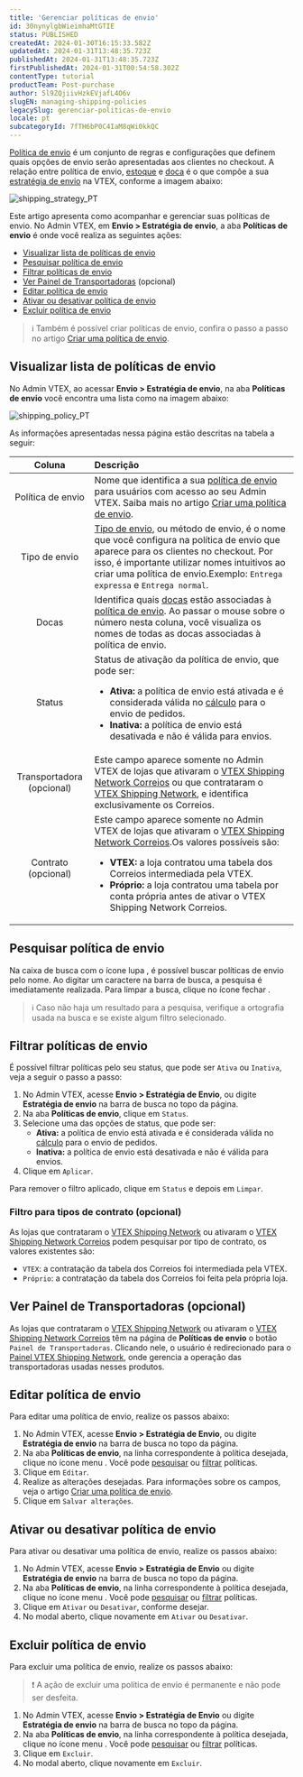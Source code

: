```yaml
---
title: 'Gerenciar políticas de envio'
id: 30nynylgbWieimhaMtGTIE
status: PUBLISHED
createdAt: 2024-01-30T16:15:33.582Z
updatedAt: 2024-01-31T13:48:35.723Z
publishedAt: 2024-01-31T13:48:35.723Z
firstPublishedAt: 2024-01-31T00:54:58.302Z
contentType: tutorial
productTeam: Post-purchase
author: 5l9ZQjiivHzkEVjafL4O6v
slugEN: managing-shipping-policies
legacySlug: gerenciar-politicas-de-envio
locale: pt
subcategoryId: 7fTH6bP0C4IaM8qWi0kkQC
---
```


[Política de envio](/pt/tutorial/politica-de-envio--tutorials_140) é um conjunto de regras e configurações que definem quais opções de envio serão apresentadas aos clientes no checkout. A relação entre política de envio, [estoque](/pt/tutorial/estoque--6oIxvsVDTtGpO7y6zwhGpb) e [doca](/pt/tutorial/doca--5DY8xHEjOLYDVL41Urd5qj) é o que compõe a sua [estratégia de envio](/pt/tutorial/estrategia-de-envio--58vLBDbjYVQzJ6rRc5QNz3) na VTEX, conforme a imagem abaixo:

![shipping_strategy_PT](https://raw.githubusercontent.com/vtexdocs/help-center-content/refs/heads/main/docs/pt/tutorials/envio/estrat%C3%A9gia-de-envio/gerenciar-politicas-de-envio_1.png)

Este artigo apresenta como acompanhar e gerenciar suas políticas de envio. No Admin VTEX, em **Envio > Estratégia de envio**, a aba **Políticas de envio** é onde você realiza as seguintes ações:

* [Visualizar lista de políticas de envio](#visualizar-lista-de-politicas-de-envio)
* [Pesquisar política de envio](#pesquisar-politica-de-envio)
* [Filtrar políticas de envio](#filtrar-politicas-de-envio)
* [Ver Painel de Transportadoras](#ver-painel-de-transportadoras-opcional) (opcional)
* [Editar política de envio](#editar-politica-de-envio)
* [Ativar ou desativar política de envio](#ativar-ou-desativar-politica-de-envio)
* [Excluir política de envio](#excluir-politica-de-envio)

> ℹ️ Também é possível criar políticas de envio, confira o passo a passo no artigo [Criar uma política de envio](/pt/tutorial/criar-uma-politica-de-envio--66rJO4LKBdyMJOH6Z3dsaT).

## Visualizar lista de políticas de envio

No Admin VTEX, ao acessar **Envio > Estratégia de envio**, na aba **Políticas de envio** você encontra uma lista como na imagem abaixo:

![shipping_policy_PT](https://raw.githubusercontent.com/vtexdocs/help-center-content/refs/heads/main/docs/pt/tutorials/envio/estrat%C3%A9gia-de-envio/gerenciar-politicas-de-envio_2.png)

As informações apresentadas nessa página estão descritas na tabela a seguir: 

| **Coluna** | **Descrição** |
| :---: | :--- |
| Política de envio | Nome que identifica a sua [política de envio](/pt/tutorial/politica-de-envio--tutorials_140) para usuários com acesso ao seu Admin VTEX. Saiba mais no artigo [Criar uma política de envio](/pt/tutorial/criar-uma-politica-de-envio--66rJO4LKBdyMJOH6Z3dsaT). |
| Tipo de envio | [Tipo de envio](/pt/tutorial/como-funciona-o-tipo-de-envio--tutorials_126), ou método de envio, é o nome que você configura na política de envio que aparece para os clientes no checkout. Por isso, é importante utilizar nomes intuitivos ao criar uma política de envio.Exemplo: `Entrega expressa` e `Entrega normal`. |
| Docas | Identifica quais [docas](/pt/tutorial/doca--5DY8xHEjOLYDVL41Urd5qj) estão associadas à [política de envio](/pt/tutorial/politica-de-envio--tutorials_140). Ao passar o mouse sobre o número nesta coluna, você visualiza os nomes de todas as docas associadas à política de envio. |
| Status | Status de ativação da política de envio, que pode ser:<ul><li>**Ativa:** a política de envio está ativada e é considerada válida no [cálculo](/pt/tutorial/como-funciona-o-calculo-de-envio--tutorials_116) para o envio de pedidos.</li><li>**Inativa:** a política de envio está desativada e não é válida para envios.</li></ul> |
| Transportadora (opcional) | Este campo aparece somente no Admin VTEX de lojas que ativaram o [VTEX Shipping Network Correios](/pt/tutorial/vtex-shipping-network-correios-ativacao--57opHihFbRAwrjQjCTymTa) ou que contrataram o [VTEX Shipping Network](/pt/tutorial/pronto-para-envio--5YOZV7Aotv3pap0fGNESDs), e identifica exclusivamente os Correios. |
| Contrato (opcional) | Este campo aparece somente no Admin VTEX de lojas que ativaram o [VTEX Shipping Network Correios](/pt/tutorial/vtex-shipping-network-correios-ativacao--57opHihFbRAwrjQjCTymTa).Os valores possíveis são:<ul><li>**VTEX:** a loja contratou uma tabela dos Correios intermediada pela VTEX.</li><li>**Próprio:** a loja contratou uma tabela por conta própria antes de ativar o VTEX Shipping Network Correios.</li></ul> |

## Pesquisar política de envio

Na caixa de busca com o ícone lupa <i class="fas fa-search"></i>, é possível buscar políticas de envio pelo nome. Ao digitar um caractere na barra de busca, a pesquisa é imediatamente realizada. Para limpar a busca, clique no ícone fechar <i class="far fa-times-circle"></i>.

> ℹ️ Caso não haja um resultado para a pesquisa, verifique a ortografia usada na busca e se existe algum filtro selecionado.

## Filtrar políticas de envio

É possível filtrar políticas pelo seu status, que pode ser `Ativa` ou `Inativa`, veja a seguir o passo a passo:

1. No Admin VTEX, acesse **Envio > Estratégia de Envio**, ou digite **Estratégia de envio** na barra de busca no topo da página.
2. Na aba **Políticas de envio**, clique em `Status`.
3. Selecione uma das opções de status, que pode ser:
    * **Ativa:** a política de envio está ativada e é considerada válida no [cálculo](/pt/tutorial/como-funciona-o-calculo-de-envio--tutorials_116) para o envio de pedidos.
    * **Inativa:** a política de envio está desativada e não é válida para envios.
4. Clique em `Aplicar`.

Para remover o filtro aplicado, clique em `Status` e depois em `Limpar`.

### Filtro para tipos de contrato (opcional)

As lojas que contrataram o [VTEX Shipping Network](/pt/tutorial/pronto-para-envio--5YOZV7Aotv3pap0fGNESDs) ou ativaram o [VTEX Shipping Network Correios](/pt/tutorial/vtex-shipping-network-correios-ativacao--57opHihFbRAwrjQjCTymTa) podem pesquisar por tipo de contrato, os valores existentes são:

* `VTEX`: a contratação da tabela dos Correios foi intermediada pela VTEX.
* `Próprio`: a contratação da tabela dos Correios foi feita pela própria loja.

## Ver Painel de Transportadoras (opcional)

As lojas que contrataram o [VTEX Shipping Network](/pt/tutorial/pronto-para-envio--5YOZV7Aotv3pap0fGNESDs) ou ativaram o [VTEX Shipping Network Correios](/pt/tutorial/vtex-shipping-network-correios-ativacao--57opHihFbRAwrjQjCTymTa) têm na página de **Políticas de envio** o botão `Painel de Transportadoras`. Clicando nele, o usuário é redirecionado para o [Painel VTEX Shipping Network](/pt/tutorial/painel-vtex-shipping-network--51e8tx1IehiN4ZtURRWU92), onde gerencia a operação das transportadoras usadas nesses produtos.

## Editar política de envio

Para editar uma política de envio, realize os passos abaixo:

1. No Admin VTEX, acesse **Envio > Estratégia de Envio**, ou digite **Estratégia de envio** na barra de busca no topo da página.
2. Na aba **Políticas de envio**, na linha correspondente à política desejada, clique no ícone menu <i class="fas fa-ellipsis-v"></i>. Você pode [pesquisar](#pesquisar-politica-de-envio) ou [filtrar](#filtrar-politicas-de-envio) políticas.
3. Clique em `Editar`.
4. Realize as alterações desejadas. Para informações sobre os campos, veja o artigo [Criar uma política de envio](/pt/tutorial/criar-uma-politica-de-envio--66rJO4LKBdyMJOH6Z3dsaT).
5. Clique em `Salvar alterações`.

## Ativar ou desativar política de envio

Para ativar ou desativar uma política de envio, realize os passos abaixo:

1. No Admin VTEX, acesse **Envio > Estratégia de Envio** ou digite **Estratégia de envio** na barra de busca no topo da página.
2. Na aba **Políticas de envio**, na linha correspondente à política desejada, clique no ícone menu <i class="fas fa-ellipsis-v"></i>. Você pode [pesquisar](#pesquisar-politica-de-envio) ou [filtrar](#filtrar-politicas-de-envio) políticas.
3. Clique em `Ativar` ou `Desativar`, conforme desejar.
4. No modal aberto, clique novamente em `Ativar` ou `Desativar`.

## Excluir política de envio

Para excluir uma política de envio, realize os passos abaixo:

> ❗ A ação de excluir uma política de envio é permanente e não pode ser desfeita.

1. No Admin VTEX, acesse **Envio > Estratégia de Envio** ou digite **Estratégia de envio** na barra de busca no topo da página.
2. Na aba **Políticas de envio**, na linha correspondente à política desejada, clique no ícone menu <i class="fas fa-ellipsis-v"></i>. Você pode [pesquisar](#pesquisar-politica-de-envio) ou [filtrar](#filtrar-politicas-de-envio) políticas.
3. Clique em `Excluir`.
4. No modal aberto, clique novamente em `Excluir`.

